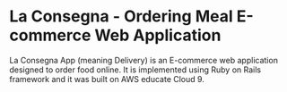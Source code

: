# La Consegna - Ordering Meal E-commerce Web Application

La Consegna App (meaning Delivery) is an E-commerce web application designed to order food online. 
It is implemented using Ruby on Rails framework and it was built on AWS educate Cloud 9.

 
 
 
 
